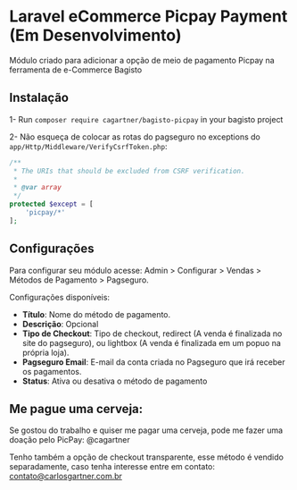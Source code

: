 # Laravel eCommerce Picpay Payment (Em Desenvolvimento)

Módulo criado para adicionar a opção de meio de pagamento Picpay na ferramenta de e-Commerce Bagisto

<!---
Para maiores informações acesse a página da extenção oficial [clicando aqui](https://bagisto.com/en/extensions/laravel-ecommerce-correios-shipping/)

For futher informations [click here](https://bagisto.com/en/extensions/laravel-ecommerce-correios-shipping/)
-->

## Instalação

1- Run `composer require cagartner/bagisto-picpay` in your bagisto project

2- Não esqueça de colocar as rotas do pagseguro no exceptions do `app/Http/Middleware/VerifyCsrfToken.php`:

```php
/**
 * The URIs that should be excluded from CSRF verification.
 *
 * @var array
 */
protected $except = [
    'picpay/*'
];
```

## Configurações

Para configurar seu módulo acesse: Admin > Configurar > Vendas > Métodos de Pagamento > Pagseguro.

Configurações disponíveis:

* **Título**: Nome do método de pagamento.
* **Descrição**: Opcional
* **Tipo de Checkout**: Tipo de checkout, redirect (A venda é finalizada no site do pagseguro), ou lightbox (A venda é finalizada em um popuo na própria loja).
* **Pagseguro Email**: E-mail da conta criada no Pagseguro que irá receber os pagamentos.
* **Status**: Ativa ou desativa o método de pagamento
<!-- * **Quantidade de Parcelas sem Juros**: Quantidade de parcelas que seu cliente poderá comprar sem ter que pagar juros (Você assumirá essas taxas).
* **Quantidade Máxima de Parcelas**: Quantidade máxima de parcelas que seus clientes poderão parcelar -->

## Me pague uma cerveja:

Se gostou do trabalho e quiser me pagar uma cerveja, pode me fazer uma doação pelo PicPay: @cagartner

Tenho também a opção de checkout transparente, esse método é vendido separadamente, caso tenha interesse entre em contato: contato@carlosgartner.com.br

 

